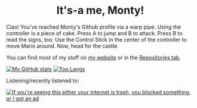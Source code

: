 <h1 align=center>It's-a me, Monty!</h1>



Ciao! You've reached Monty's Github profile via a warp pipe. Using the controller is a piece of cake. Press A to jump and B to attack. Press B to read the signs, too. Use the Control Stick in the center of the controller to move Mario around. Now, head for the castle.

You can find most of my stuff on [my website](https://www.monty.ga/) or in the [Repositories tab](https://github.com/montylion?tab=repositories).

[![My GitHub stats](https://github-readme-stats.vercel.app/api?username=montylion&show_icons=true&count_private=true&bg_color=2D333B&title_color=539BF5&text_color=ADBAC7&icon_color=2F90FF&hide_border=true&custom_title=My%20sad%20and%20disappointing%20GitHub%20Stats)](https://github.com/montylion?tab=repositories)
[![Top Langs](https://github-readme-stats.vercel.app/api/top-langs/?username=montylion&bg_color=2D333B&title_color=539BF5&text_color=ADBAC7&layout=compact&icon_color=2F90FF&hide_border=true&custom_title=I%27m%20sorry,%20it%27s%20JavaScript)](https://github.com/montylion?tab=repositories&q=&type=&language=javascript&sort=)


Listening/recently listened to:

[![If you're seeing this either your internet is trash, you blocked something, or I got an ad](https://spotify-github-profile.vercel.app/api/view?uid=hpf4k9mlfq4fv7wm9pdjbbl1i&cover_image=true&theme=natemoo-re)](https://spotify-github-profile.vercel.app/api/view?uid=hpf4k9mlfq4fv7wm9pdjbbl1i&redirect=true)
